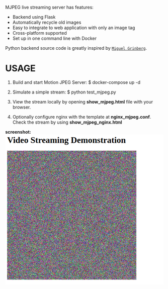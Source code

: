 MJPEG live streaming server has features:
+ Backend using Flask
+ Automatically recycle old images
+ Easy to integrate to web application with only an image tag
+ Cross-platform supported
+ Set up in one command line with Docker

Python backend source code is greatly inspired by [`Miguel Grinberg`](https://blog.miguelgrinberg.com/author/Miguel%20Grinberg).

# USAGE

1. Build and start Motion JPEG Server:
$ docker-compose up -d

2. Simulate a simple stream:
$ python test_mjpeg.py

3. View the stream locally by opening **show_mjpeg.html** file with your browser.

4. Optionally configure nginx with the template at **nginx_mjpeg.conf**. Check the stream by using **show_mjpeg_nginx.html**

**screenshot:**
![screenshot](video_stream_screenshot.png)


